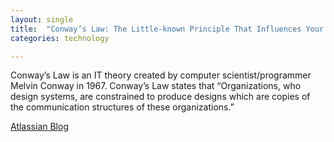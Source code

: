 ```yaml
---
layout: single
title:  "Conway’s Law: The Little-known Principle That Influences Your Work More Than You Think"
categories: technology

---
```


Conway’s Law is an IT theory created by computer scientist/programmer Melvin Conway in 1967. Conway’s Law states that “Organizations, who design systems, are constrained to produce designs which are copies of the communication structures of these organizations.” 

[Atlassian Blog](https://www.atlassian.com/blog/teamwork/what-is-conways-law-acmi)

